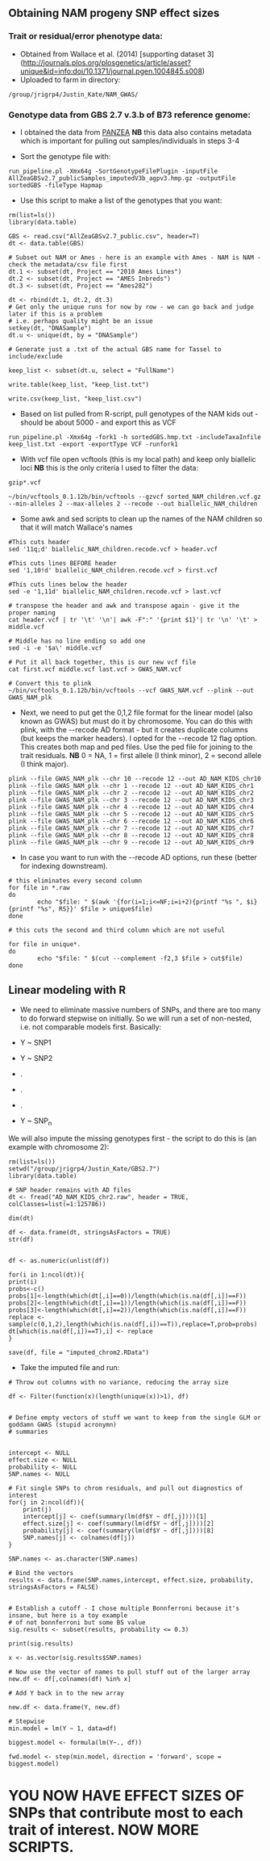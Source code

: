 ## Obtaining NAM progeny SNP effect sizes

### Trait or residual/error phenotype data:

- Obtained from Wallace et al. (2014) [supporting dataset 3] (http://journals.plos.org/plosgenetics/article/asset?unique&id=info:doi/10.1371/journal.pgen.1004845.s008)
- Uploaded to farm in directory:
```
/group/jrigrp4/Justin_Kate/NAM_GWAS/
```

### Genotype data from GBS 2.7 v.3.b of B73 reference genome:
-  I obtained the data from [PANZEA](http://mirrors.iplantcollaborative.org/browse/iplant/home/shared/panzea/genotypes/GBS/v27/AllZeaGBSv2.7_publicSamples_imputedV3b_agpv3.hmp.gz) **NB** this data also contains metadata which is important for pulling out samples/individuals in steps 3-4 

- Sort the genotype file with:

```
run_pipeline.pl -Xmx64g -SortGenotypeFilePlugin -inputFile AllZeaGBSv2.7_publicSamples_imputedV3b_agpv3.hmp.gz -outputFile sortedGBS -fileType Hapmap
```

- Use this script to make a list of the genotypes that you want:
```
rm(list=ls())
library(data.table)

GBS <- read.csv("AllZeaGBSv2.7_public.csv", header=T)
dt <- data.table(GBS)

# Subset out NAM or Ames - here is an example with Ames - NAM is NAM - check the metadata/csv file first
dt.1 <- subset(dt, Project == "2010 Ames Lines")
dt.2 <- subset(dt, Project == "AMES Inbreds")
dt.3 <- subset(dt, Project == "Ames282")

dt <- rbind(dt.1, dt.2, dt.3)
# Get only the unique runs for now by row - we can go back and judge later if this is a problem
# i.e. perhaps quality might be an issue
setkey(dt, "DNASample")
dt.u <- unique(dt, by = "DNASample")

# Generate just a .txt of the actual GBS name for Tassel to include/exclude

keep_list <- subset(dt.u, select = "FullName")

write.table(keep_list, "keep_list.txt")

write.csv(keep_list, "keep_list.csv")
```


- Based on list pulled from R-script, pull genotypes of the NAM kids out - should be about 5000 - and export this as VCF
```
run_pipeline.pl -Xmx64g -fork1 -h sortedGBS.hmp.txt -includeTaxaInfile keep_list.txt -export -exportType VCF -runfork1

```

- With vcf file open vcftools (this is my local path) and keep only biallelic loci **NB** this is the only criteria I used to filter the data:

```
gzip*.vcf

~/bin/vcftools_0.1.12b/bin/vcftools --gzvcf sorted_NAM_children.vcf.gz --min-alleles 2 --max-alleles 2 --recode --out biallelic_NAM_children
```
- Some awk and sed scripts to clean up the names of the NAM children so that it will match Wallace's names

```
#This cuts header
sed '11q;d' biallelic_NAM_children.recode.vcf > header.vcf

#This cuts lines BEFORE header
sed '1,10!d' biallelic_NAM_children.recode.vcf > first.vcf

#This cuts lines below the header
sed -e '1,11d' biallelic_NAM_children.recode.vcf > last.vcf

# transpose the header and awk and transpose again - give it the proper naming
cat header.vcf | tr '\t' '\n'| awk -F":" '{print $1}'| tr '\n' '\t' > middle.vcf

# Middle has no line ending so add one
sed -i -e '$a\' middle.vcf

# Put it all back together, this is our new vcf file
cat first.vcf middle.vcf last.vcf > GWAS_NAM.vcf

# Convert this to plink
~/bin/vcftools_0.1.12b/bin/vcftools --vcf GWAS_NAM.vcf --plink --out GWAS_NAM_plk

```
- Next, we need to put get the 0,1,2 file format for the linear model (also known as GWAS) but must do it by chromosome. You can do this with plink, with the --recode AD format - but it creates duplicate columns (but keeps the marker headers). I opted for the --recode 12 flag option. This creates both map and ped files. Use the ped file for joining to the trait residuals. **NB** 0 = NA, 1 = first allele (I think minor), 2 = second allele (I think major).

```
plink --file GWAS_NAM_plk --chr 10 --recode 12 --out AD_NAM_KIDS_chr10
plink --file GWAS_NAM_plk --chr 1 --recode 12 --out AD_NAM_KIDS_chr1
plink --file GWAS_NAM_plk --chr 2 --recode 12 --out AD_NAM_KIDS_chr2
plink --file GWAS_NAM_plk --chr 3 --recode 12 --out AD_NAM_KIDS_chr3
plink --file GWAS_NAM_plk --chr 4 --recode 12 --out AD_NAM_KIDS_chr4
plink --file GWAS_NAM_plk --chr 5 --recode 12 --out AD_NAM_KIDS_chr5
plink --file GWAS_NAM_plk --chr 6 --recode 12 --out AD_NAM_KIDS_chr6
plink --file GWAS_NAM_plk --chr 7 --recode 12 --out AD_NAM_KIDS_chr7
plink --file GWAS_NAM_plk --chr 8 --recode 12 --out AD_NAM_KIDS_chr8
plink --file GWAS_NAM_plk --chr 9 --recode 12 --out AD_NAM_KIDS_chr9
```

- In case you want to run with the --recode AD options, run these (better for indexing downstream). 
```
# this eliminates every second column
for file in *.raw
do
        echo "$file: " $(awk '{for(i=1;i<=NF;i=i+2){printf "%s ", $i}{printf "%s", RS}}' $file > unique$file)
done

# this cuts the second and third column which are not useful

for file in unique*.
do
        echo "$file: " $(cut --complement -f2,3 $file > cut$file)
done

```

## Linear modeling with R

- We need to eliminate massive numbers of SNPs, and there are too many to do forward stepwise on initially. So we will run a set of non-nested, i.e. not comparable models first. Basically:

- Y ~ SNP1
- Y ~ SNP2
- .
- .
- .
- Y ~ SNP<sub>n</sub>


We will also impute the missing genotypes first - the script to do this is (an example with chromosome 2):

```
rm(list=ls())
setwd("/group/jrigrp4/Justin_Kate/GBS2.7")
library(data.table)

# SNP header remains with AD files
dt <- fread("AD_NAM_KIDS_chr2.raw", header = TRUE, colClasses=list(=1:125786))

dim(dt)

df <- data.frame(dt, stringsAsFactors = TRUE)
str(df)


df <- as.numeric(unlist(df))

for(i in 1:ncol(dt)){
print(i)
probs<-c()
probs[1]<-length(which(dt[,i]==0))/length(which(is.na(df[,i])==F))
probs[2]<-length(which(dt[,i]==1))/length(which(is.na(df[,i])==F))
probs[3]<-length(which(dt[,i]==2))/length(which(is.na(df[,i])==F))
replace <- sample(c(0,1,2),length(which(is.na(df[,i])==T)),replace=T,prob=probs)
dt[which(is.na(df[,i])==T),i] <- replace
}

save(df, file = "imputed_chrom2.RData")
```

- Take the imputed file and run:
```
# Throw out columns with no variance, reducing the array size

df <- Filter(function(x)(length(unique(x))>1), df)


# Define empty vectors of stuff we want to keep from the single GLM or goddamn GWAS (stupid acronymn) 
# summaries


intercept <- NULL
effect.size <- NULL
probability <- NULL
SNP.names <- NULL

# Fit single SNPs to chrom residuals, and pull out diagnostics of interest
for(j in 2:ncol(df)){
	print(j)
	intercept[j] <- coef(summary(lm(df$Y ~ df[,j])))[1]
	effect.size[j] <- coef(summary(lm(df$Y ~ df[,j])))[2]
	probability[j] <- coef(summary(lm(df$Y ~ df[,j])))[8]
	SNP.names[j] <- colnames(df[j])
}

SNP.names <- as.character(SNP.names)

# Bind the vectors
results <- data.frame(SNP.names,intercept, effect.size, probability, stringsAsFactors = FALSE)


# Establish a cutoff - I chose multiple Bonnferroni because it's insane, but here is a toy example
# of not bonnferroni but some BS value
sig.results <- subset(results, probability <= 0.3)

print(sig.results)

x <- as.vector(sig.results$SNP.names)

# Now use the vector of names to pull stuff out of the larger array
new.df <- df[,colnames(df) %in% x]

# Add Y back in to the new array

new.df <- data.frame(Y, new.df)

# Stepwise
min.model = lm(Y ~ 1, data=df)
 
biggest.model <- formula(lm(Y~., df))
 
fwd.model <- step(min.model, direction = 'forward', scope = biggest.model)
```
# YOU NOW HAVE EFFECT SIZES OF SNPs that contribute most to each trait of interest. NOW MORE SCRIPTS.
